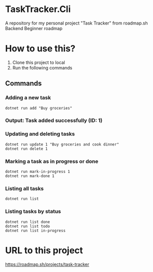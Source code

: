 # TaskTracker.Cli

A repository for my personal project "Task Tracker" from roadmap.sh Backend Beginner roadmap

# How to use this?

1. Clone this project to local
2. Run the following commands

## Commands

### Adding a new task

```
dotnet run add "Buy groceries"
```

### Output: Task added successfully (ID: 1)

### Updating and deleting tasks

```
dotnet run update 1 "Buy groceries and cook dinner"
dotnet run delete 1
```

### Marking a task as in progress or done

```
dotnet run mark-in-progress 1
dotnet run mark-done 1
```

### Listing all tasks

```
dotnet run list
```

### Listing tasks by status

```
dotnet run list done
dotnet run list todo
dotnet run list in-progress
```

# URL to this project

https://roadmap.sh/projects/task-tracker
